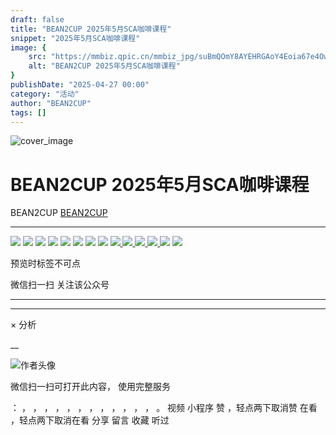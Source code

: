 ```yaml
---
draft: false
title: "BEAN2CUP 2025年5月SCA咖啡课程"
snippet: "2025年5月SCA咖啡课程"
image: {
    src: "https://mmbiz.qpic.cn/mmbiz_jpg/suBmQOmY8AYEHRGAoY4Eoia67e4OwVRe03AuiacXInOCUCRQNxd4cqqRzwwuM58CmZDicvY2YDj1dwr6G5kGuFYVg/0?wx_fmt=jpeg",
    alt: "BEAN2CUP 2025年5月SCA咖啡课程"
}
publishDate: "2025-04-27 00:00"
category: "活动"
author: "BEAN2CUP"
tags: []
---
```


![cover_image](https://mmbiz.qpic.cn/mmbiz_jpg/suBmQOmY8AYEHRGAoY4Eoia67e4OwVRe03AuiacXInOCUCRQNxd4cqqRzwwuM58CmZDicvY2YDj1dwr6G5kGuFYVg/0?wx_fmt=jpeg)

#  BEAN2CUP 2025年5月SCA咖啡课程

BEAN2CUP  [ BEAN2CUP ](javascript:void\(0\);)

__ _ _ _ _

![](https://mmbiz.qpic.cn/mmbiz_jpg/suBmQOmY8AYEHRGAoY4Eoia67e4OwVRe0uhebVXHABM2z3t2ic4U6pssYEvP3vhbyY8IiaPo8PQfCXXNkIMJbg67g/640?wx_fmt=jpeg&from=appmsg)
![](https://mmbiz.qpic.cn/mmbiz_jpg/suBmQOmY8AYEHRGAoY4Eoia67e4OwVRe0K1RSwhcEndQiasQl3iaY4uCwdK5Xv45nOZdQZmePj5SPkbOomZocEyUw/640?wx_fmt=jpeg&from=appmsg)
![](https://mmbiz.qpic.cn/mmbiz_jpg/suBmQOmY8AYEHRGAoY4Eoia67e4OwVRe0QcuQK5Blh3yjHzc6OWCeZLHIuMsI8Fk2gqWExY8mHXd6rDtzFUdibVw/640?wx_fmt=jpeg&from=appmsg)
![](https://mmbiz.qpic.cn/mmbiz_jpg/suBmQOmY8AYEHRGAoY4Eoia67e4OwVRe0MaNCicJelfN3n9yGm14ozUodiclaAhRlxk9ribDfmfhjFv0CLULcicK9gg/640?wx_fmt=jpeg&from=appmsg)
![](https://mmbiz.qpic.cn/mmbiz_jpg/suBmQOmY8AYEHRGAoY4Eoia67e4OwVRe0rgUEiblJ4Rvf0r3piawEBjVtyqiau1PBpf4CwD56upD0wrkg7s83aDibCA/640?wx_fmt=jpeg&from=appmsg)
![](https://mmbiz.qpic.cn/mmbiz_jpg/suBmQOmY8AYEHRGAoY4Eoia67e4OwVRe0VzGBksvLQqXUDicOGEL3UlWTJAictcvy6eUCC9mMEhSibyW3Qy5OEsBZA/640?wx_fmt=jpeg&from=appmsg)
![](https://mmbiz.qpic.cn/mmbiz_jpg/suBmQOmY8AYEHRGAoY4Eoia67e4OwVRe0UQ3huOZXYOYyGicWFmtYF6F3kRficXEAOfVmbhaV2RBQULL9hpr2PZtA/640?wx_fmt=jpeg&from=appmsg)
![](https://mmbiz.qpic.cn/mmbiz_jpg/suBmQOmY8AYEHRGAoY4Eoia67e4OwVRe0W4uoF27wpFmnajJofqnseuPryQc0rprHUCvSwFKnS3ljS9mQ0j6yow/640?wx_fmt=jpeg&from=appmsg)
[
![](https://mmbiz.qpic.cn/mmbiz_jpg/suBmQOmY8AYEHRGAoY4Eoia67e4OwVRe0dOyCcy3nKvtzXwAt6aGmEeR7JNg5usJXC7yiamSjsdQu2Ry7TnojIvQ/640?wx_fmt=jpeg&from=appmsg)
](https://mp.weixin.qq.com/s?__biz=MzAwNTYzODcxMg==&mid=2651361216&idx=2&sn=eb11e236097c59a875aa82a156a02797&scene=21#wechat_redirect)
[
![](https://mmbiz.qpic.cn/mmbiz_jpg/suBmQOmY8AYEHRGAoY4Eoia67e4OwVRe04RR3DWpiaibjlDj56uO2CrS7fCiaqlIylaQNibwb5vwUdhdWHszgwXREiaA/640?wx_fmt=jpeg&from=appmsg)
](https://mp.weixin.qq.com/s?__biz=MzAwNTYzODcxMg==&mid=2651361216&idx=1&sn=9f46a6ce9e64b59967e771609384d2bb&scene=21#wechat_redirect)
[
![](https://mmbiz.qpic.cn/mmbiz_jpg/suBmQOmY8AYEHRGAoY4Eoia67e4OwVRe0oBaAxY3NRMc8lp8s8VYxU2ADcw32qS4PMprwYnevqIIyWcKjWAlDRA/640?wx_fmt=jpeg&from=appmsg)
](https://mp.weixin.qq.com/s?__biz=MzAwNTYzODcxMg==&mid=2651361216&idx=3&sn=90f3b379960dc3064bec4d38f60ff141&scene=21#wechat_redirect)
[
![](https://mmbiz.qpic.cn/mmbiz_jpg/suBmQOmY8AYEHRGAoY4Eoia67e4OwVRe0UNJAq8OSTbvdZTv9ibym1ichoZZc0BzrzBcXu07iaT6zqBMOeb2awfzUg/640?wx_fmt=jpeg&from=appmsg)
](https://mp.weixin.qq.com/s?__biz=MzAwNTYzODcxMg==&mid=2651361216&idx=4&sn=75359121b91e797293cfb44bb2695fdb&scene=21#wechat_redirect)
![](https://mmbiz.qpic.cn/mmbiz_jpg/suBmQOmY8AYEHRGAoY4Eoia67e4OwVRe06aRLhiaTpKbFmvN0gyOYaXgoey8icUAvj62AwicCyhHxqibXfmtpTsicHaw/640?wx_fmt=jpeg&from=appmsg)
![](https://mmbiz.qpic.cn/mmbiz_jpg/suBmQOmY8AYEHRGAoY4Eoia67e4OwVRe0PQ91AAqttvqJ4Gz01VsV3TJytHvOAyL5I9KvXCQmiagbic5SLUZqZHRg/640?wx_fmt=jpeg&from=appmsg)

预览时标签不可点

微信扫一扫
关注该公众号





****



****



×  分析

__

![作者头像](http://mmbiz.qpic.cn/mmbiz_png/suBmQOmY8AbXbPr4CAl9jiaLNibbdqLbGx5LRVt8vR1tZicY5LAvN86YgdaeYqSSnlWGticFJSdkayhl6MTYMGE0dw/0?wx_fmt=png)

微信扫一扫可打开此内容，
使用完整服务

：  ，  ，  ，  ，  ，  ，  ，  ，  ，  ，  ，  ，  。  视频  小程序  赞  ，轻点两下取消赞  在看  ，轻点两下取消在看
分享  留言  收藏  听过


